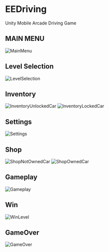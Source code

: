 # EEDriving
 Unity Mobile Arcade Driving Game
 
 ## **MAIN MENU**
![MainMenu](/Images/GameOver.png "MainMenu")
 ## **Level Selection**
![LevelSelection](/Images/LevelSelection.png "LevelSelection")
 ## **Inventory**
![InventoryUnlockedCar](/Images/Inventory(UnlockedCar).png "UnlockedCar")
![InventoryLockedCar](/Images/Inventory(LockedCard).png "LockedCar")
 ## **Settings**
![Settings](/Images/Settings.png "Settings")
 ## **Shop**
![ShopNotOwnedCar](/Images/Shop(LockedCar).png "Shop")  ![ShopOwnedCar](/Images/Shop(UnlockedCar).png "Shop")
 ## **Gameplay**
![Gameplay](/Images/Gameplay.png "Gameplay")
 ## **Win**
![WinLevel](/Images/WinLevel.png "WinLevel")
 ## **GameOver**
![GameOver](/Images/GameOver.png "GameOver")

